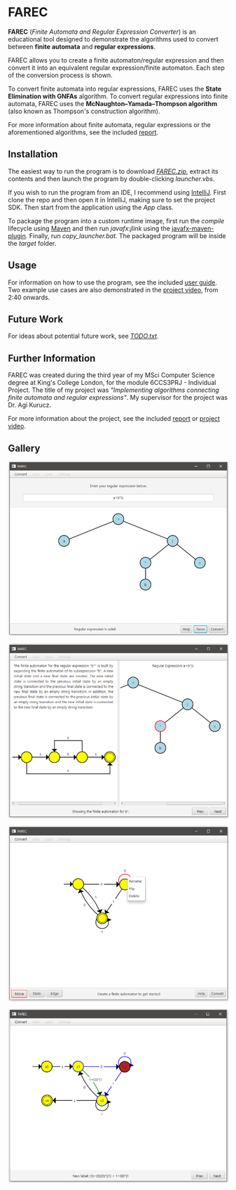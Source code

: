 # FAREC

**FAREC** (*Finite Automata and Regular Expression Converter*) is an educational
tool designed to demonstrate the algorithms used to convert between **finite
automata** and **regular expressions**.

FAREC allows you to create a finite automaton/regular expression and then
convert it into an equivalent regular expression/finite automaton. Each step of
the conversion process is shown.

To convert finite automata into regular expressions, FAREC uses the **State
Elimination with GNFAs** algorithm. To convert regular expressions into finite
automata, FAREC uses the **McNaughton–Yamada–Thompson algorithm** (also known as
Thompson's construction algorithm).

For more information about finite automata, regular expressions or the
aforementioned algorithms, see the included [report](/report.pdf).

## Installation

The easiest way to run the program is to download [*FAREC.zip*](/FAREC.zip),
extract its contents and then launch the program by double-clicking
*launcher.vbs*.

If you wish to run the program from an IDE, I recommend using
[IntelliJ](https://www.jetbrains.com/idea/). First clone the repo and then open
it in IntelliJ, making sure to set the project SDK. Then start from the
application using the *App* class.

To package the program into a custom runtime image, first run the *compile*
lifecycle using [Maven](https://maven.apache.org/) and then run *javafx:jlink*
using the [javafx-maven-plugin](https://github.com/openjfx/javafx-maven-plugin).
Finally, run *copy_launcher.bat*. The packaged program will be inside the
*target* folder.

## Usage

For information on how to use the program, see the included [user
guide](/User%20Guide/user_guide.pdf). Two example use cases are also demonstrated
in the [project video](/project_video.mp4), from 2:40 onwards.

## Future Work

For ideas about potential future work, see [*TODO.txt*](/TODO.txt).

## Further Information

FAREC was created during the third year of my MSci Computer Science degree at
King's College London, for the module 6CCS3PRJ - Individual Project. The title
of my project was *"Implementing algorithms connecting finite automata and
regular expressions"*. My supervisor for the project was Dr. Agi Kurucz.

For more information about the project, see the included [report](/report.pdf)
or [project video](/project_video.mp4).

## Gallery

![](https://github.com/Meezeus/farec/blob/98ff259e3ddfcef8f36d3851bfe27d25bb75e07f/User%20Guide/Diagrams/CreateREScreen.png?raw=true)

![](https://github.com/Meezeus/farec/blob/98ff259e3ddfcef8f36d3851bfe27d25bb75e07f/User%20Guide/Diagrams/ConvertREScreen.png?raw=true)

![](https://github.com/Meezeus/farec/blob/98ff259e3ddfcef8f36d3851bfe27d25bb75e07f/User%20Guide/Diagrams/CreateFAScreen.png?raw=true)

![](https://github.com/Meezeus/farec/blob/98ff259e3ddfcef8f36d3851bfe27d25bb75e07f/User%20Guide/Diagrams/ConvertFAScreen.png?raw=true)
